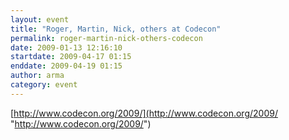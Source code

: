 ```yaml
---
layout: event
title: "Roger, Martin, Nick, others at Codecon"
permalink: roger-martin-nick-others-codecon
date: 2009-01-13 12:16:10
startdate: 2009-04-17 01:15
enddate: 2009-04-19 01:15
author: arma
category: event
---
```


[http://www.codecon.org/2009/](http://www.codecon.org/2009/ "http://www.codecon.org/2009/")
